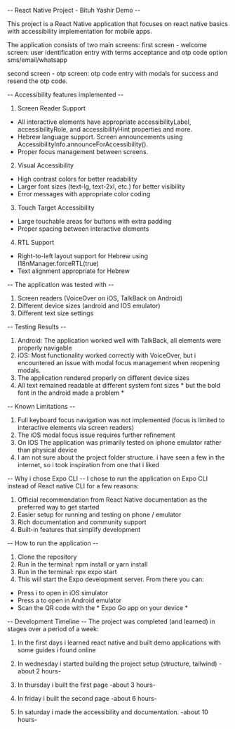 -- React Native Project - Bituh Yashir Demo --

This project is a React Native application that focuses on react native basics with accessibility implementation for mobile apps. 

The application consists of two main screens:
first screen - welcome screen: user identification entry with terms acceptance and otp code option sms/email/whatsapp

second screen - otp screen: otp code entry with modals for success and resend the otp code.



-- Accessibility features implemented --

1. Screen Reader Support

- All interactive elements have appropriate accessibilityLabel, accessibilityRole, and accessibilityHint properties and more.
- Hebrew language support.
Screen announcements using AccessibilityInfo.announceForAccessibility().
- Proper focus management between screens.

2. Visual Accessibility

- High contrast colors for better readability
- Larger font sizes (text-lg, text-2xl, etc.) for better visibility
- Error messages with appropriate color coding

3. Touch Target Accessibility

- Large touchable areas for buttons with extra padding
- Proper spacing between interactive elements

4. RTL Support

- Right-to-left layout support for Hebrew using I18nManager.forceRTL(true)
- Text alignment appropriate for Hebrew



-- The application was tested with --

1. Screen readers (VoiceOver on iOS, TalkBack on Android)
2. Different device sizes (android and IOS emulator)
3. Different text size settings


-- Testing Results --

1. Android: The application worked well with TalkBack, all elements were properly navigable
2. iOS: Most functionality worked correctly with VoiceOver, but i encountered an issue with modal focus management when reopening modals.
3. The application rendered properly on different device sizes 
4. All text remained readable at different system font sizes * but the bold font in the android made a problem *



-- Known Limitations -- 

1. Full keyboard focus navigation was not implemented (focus is limited to interactive elements via screen readers)
2. The iOS modal focus issue requires further refinement
3. On IOS The application was primarily tested on iphone emulator rather than physical device
4. I am not sure about the project folder structure. i have seen a few in the internet, so i took inspiration from one that i liked



-- Why i chose Expo CLI --
I chose to run the application on Expo CLI instead of React native CLI for a few reasons:

1. Official recommendation from React Native documentation as the preferred way to get started
2. Easier setup for running and testing on phone / emulator
3. Rich documentation and community support
4. Built-in features that simplify development



-- How to run the application --

1. Clone the repository
2. Run in the terminal: npm install or yarn install
3. Run in the terminal: npx expo start
4. This will start the Expo development server. From there you can:
- Press i to open in iOS simulator
- Press a to open in Android emulator
- Scan the QR code with the * Expo Go app on your device *


-- Development Timeline --
The project was completed (and learned) in stages over a period of a week:

1. In the first days i learned react native and built demo applications with some guides i found online
2. In wednesday i started building the project setup (structure, tailwind) -about 2 hours-

3. In thursday i built the first page
-about 3 hours-

4. In friday i built the second page
-about 6 hours-

5. In saturday i made the accessibility and documentation.
-about 10 hours-